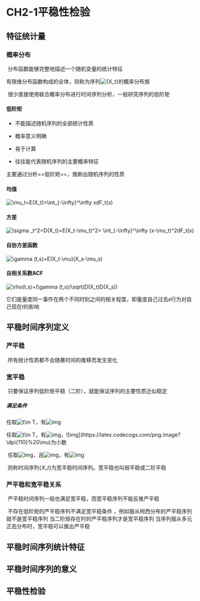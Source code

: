 # CH2-1平稳性检验

## 特征统计量

### 概率分布

​	分布函数能够完整地描述一个随机变量的统计特征

​	有限维分布函数构成的全体，则称为序列<img src="https://latex.codecogs.com/svg.image?{X_t}" title="{X_t}" />的概率分布族

​	很少直接使用联合概率分布进行时间序列分析，一般研究序列的低阶矩

#### 低阶矩

 - 不能描述随机序列的全部统计性质

 - 概率意义明确
 - 易于计算
 - 往往能代表随机序列的主要概率特征

主要通过分析==低阶矩==，推断出随机序列的性质

#### 均值

<img src="https://latex.codecogs.com/svg.image?\mu_t=E(X_t)=\int_{-\infty}^\infty&space;xdF_t(x)" title="\mu_t=E(X_t)=\int_{-\infty}^\infty xdF_t(x)" />

#### 方差

<img src="https://latex.codecogs.com/svg.image?\sigma&space;_t^2=D(X_t)=E(X_t-\mu_t)^2=&space;\int_{-\infty}^\infty&space;(x-\mu_t)^2dF_t(x)" title="\sigma _t^2=D(X_t)=E(X_t-\mu_t)^2= \int_{-\infty}^\infty (x-\mu_t)^2dF_t(x)" />

#### 自协方差函数

<img src="https://latex.codecogs.com/svg.image?\gamma&space;(t,s)=E(X_t-\mu)(X_s-\mu_s)" title="\gamma (t,s)=E(X_t-\mu)(X_s-\mu_s)" />

#### 自相关系数ACF

<img src="https://latex.codecogs.com/svg.image?\rho(t,s)=(\gamma&space;(t,s)/\sqrt(D(X_t)D(X_s))" title="\rho(t,s)=(\gamma (t,s)/\sqrt(D(X_t)D(X_s))" />

​	它们是量度同一事件在两个不同时刻之间的相关程度，即量度自己过去𝑠行为对自己现在𝑡的影响

## 平稳时间序列定义

### 严平稳

​	所有统计性质都不会随著时间的推移而发生变化

### 宽平稳

​	只要保证序列低阶矩平稳（二阶），就能保证序列的主要性质近似稳定

##### 	满足条件

​	任取<img src="https://latex.codecogs.com/svg.image?t\in&space;T" title="t\in T" />，有![img](https://latex.codecogs.com/png.image?\dpi{110}%20E(X_t^2)%3C\infty)

​	任取<img src="https://latex.codecogs.com/svg.image?t\in&space;T" title="t\in T" />，有![img](https://latex.codecogs.com/png.image?\dpi{110}%20E(X_t)=\mu)，![img](https://latex.codecogs.com/png.image?\dpi{110}%20\mu)为小数

​	任取![img](https://latex.codecogs.com/png.image?\dpi{110}%20t,s,k\in%20T)，且![img](https://latex.codecogs.com/png.image?\dpi{110}%20k+s-t\in%20T)，有![img](https://latex.codecogs.com/png.image?\dpi{110}%20\gamma%20(t,s)=\gamma%20(k,k+s-t))

​	则称时间序列{𝑋_𝑡}为宽平稳时间序列。宽平稳也叫弱平稳或二阶平稳

### 严平稳和宽平稳关系

​	严平稳时间序列一般也满足宽平稳，而宽平稳序列不能反推严平稳

​	不存在低阶矩的严平稳序列不满足宽平稳条件 ，例如服从柯西分布的严平稳序列就不是宽平稳序列
​	当二阶矩存在时的严平稳序列才是宽平稳序列
​	当序列服从多元正态分布时，宽平稳可以推出严平稳

## 平稳时间序列统计特征

## 平稳时间序列的意义

## 平稳性检验

